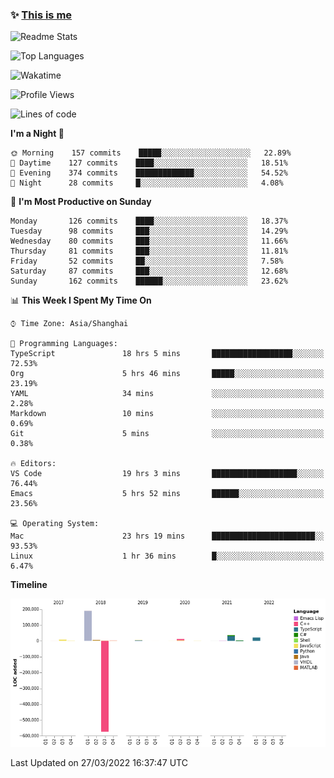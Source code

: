 <!--

**icyzeroice/icyzeroice** is a ✨ _special_ ✨ repository because its `README.md` (this file) appears on your GitHub profile.

Here are some ideas to get you started:

- 🔭 I’m currently working on ...
- 🌱 I’m currently learning ...
- 👯 I’m looking to collaborate on ...
- 🤔 I’m looking for help with ...
- 💬 Ask me about ...
- 📫 How to reach me: ...
- 😄 Pronouns: ...
- ⚡ Fun fact: ...

-->

### ✨ [This is me](https://shakugan.fandom.com/wiki/Serment)

![Readme Stats](https://github-readme-stats.vercel.app/api?username=icyzeroice)

![Top Languages](https://github-readme-stats.vercel.app/api/top-langs/?username=icyzeroice&exclude_repo=scutie2015-digimon&layout=compact&langs_count=5)

![Wakatime](https://github-readme-stats.vercel.app/api/wakatime?username=icyzeroice)

<!--START_SECTION:waka-->
![Profile Views](http://img.shields.io/badge/Profile%20Views-1-blue)

![Lines of code](https://img.shields.io/badge/From%20Hello%20World%20I%27ve%20Written--290%20Thousand%20lines%20of%20code-blue)

**I'm a Night 🦉** 

```text
🌞 Morning    157 commits    █████░░░░░░░░░░░░░░░░░░░░   22.89% 
🌆 Daytime    127 commits    ████░░░░░░░░░░░░░░░░░░░░░   18.51% 
🌃 Evening    374 commits    █████████████░░░░░░░░░░░░   54.52% 
🌙 Night      28 commits     █░░░░░░░░░░░░░░░░░░░░░░░░   4.08%

```
📅 **I'm Most Productive on Sunday** 

```text
Monday       126 commits    ████░░░░░░░░░░░░░░░░░░░░░   18.37% 
Tuesday      98 commits     ███░░░░░░░░░░░░░░░░░░░░░░   14.29% 
Wednesday    80 commits     ███░░░░░░░░░░░░░░░░░░░░░░   11.66% 
Thursday     81 commits     ███░░░░░░░░░░░░░░░░░░░░░░   11.81% 
Friday       52 commits     ██░░░░░░░░░░░░░░░░░░░░░░░   7.58% 
Saturday     87 commits     ███░░░░░░░░░░░░░░░░░░░░░░   12.68% 
Sunday       162 commits    ██████░░░░░░░░░░░░░░░░░░░   23.62%

```


📊 **This Week I Spent My Time On** 

```text
⌚︎ Time Zone: Asia/Shanghai

💬 Programming Languages: 
TypeScript               18 hrs 5 mins       ██████████████████░░░░░░░   72.53% 
Org                      5 hrs 46 mins       █████░░░░░░░░░░░░░░░░░░░░   23.19% 
YAML                     34 mins             ░░░░░░░░░░░░░░░░░░░░░░░░░   2.28% 
Markdown                 10 mins             ░░░░░░░░░░░░░░░░░░░░░░░░░   0.69% 
Git                      5 mins              ░░░░░░░░░░░░░░░░░░░░░░░░░   0.38%

🔥 Editors: 
VS Code                  19 hrs 3 mins       ███████████████████░░░░░░   76.44% 
Emacs                    5 hrs 52 mins       ██████░░░░░░░░░░░░░░░░░░░   23.56%

💻 Operating System: 
Mac                      23 hrs 19 mins      ███████████████████████░░   93.53% 
Linux                    1 hr 36 mins        █░░░░░░░░░░░░░░░░░░░░░░░░   6.47%

```

**Timeline**

![Chart not found](https://raw.githubusercontent.com/icyzeroice/icyzeroice/main/charts/bar_graph.png) 


 Last Updated on 27/03/2022 16:37:47 UTC
<!--END_SECTION:waka-->

<!--

### Related
- https://github.com/abhisheknaiidu/awesome-github-profile-readme
- https://github.com/coderjojo/creative-profile-readme
- https://github.com/elangosundar/awesome-README-templates
- https://github.com/durgeshsamariya/awesome-github-profile-readme-templates
- https://github.com/anmol098/waka-readme-stats

-->
